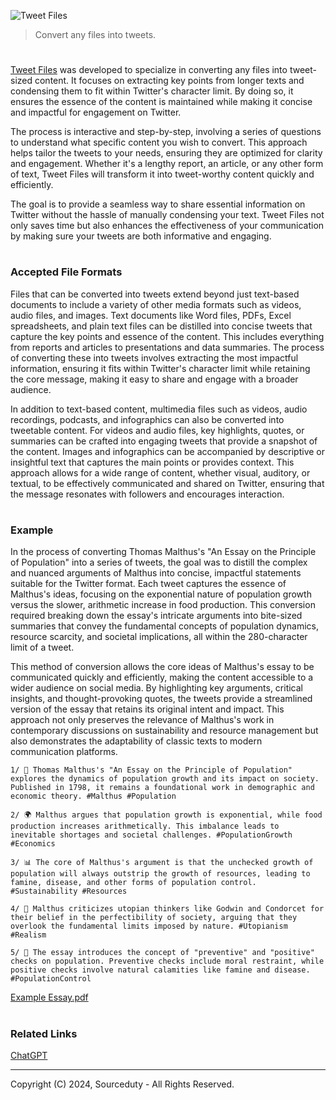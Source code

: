 ![Tweet Files](https://github.com/user-attachments/assets/00bed3ea-f969-4c01-b59c-865533106b1a)

> Convert any files into tweets.

#

[Tweet Files](https://chatgpt.com/g/g-jJRoFETYE-tweet-files) was developed to specialize in converting any files into tweet-sized content. It focuses on extracting key points from longer texts and condensing them to fit within Twitter's character limit. By doing so, it ensures the essence of the content is maintained while making it concise and impactful for engagement on Twitter.

The process is interactive and step-by-step, involving a series of questions to understand what specific content you wish to convert. This approach helps tailor the tweets to your needs, ensuring they are optimized for clarity and engagement. Whether it's a lengthy report, an article, or any other form of text, Tweet Files will transform it into tweet-worthy content quickly and efficiently.

The goal is to provide a seamless way to share essential information on Twitter without the hassle of manually condensing your text. Tweet Files not only saves time but also enhances the effectiveness of your communication by making sure your tweets are both informative and engaging.

#
### Accepted File Formats


Files that can be converted into tweets extend beyond just text-based documents to include a variety of other media formats such as videos, audio files, and images. Text documents like Word files, PDFs, Excel spreadsheets, and plain text files can be distilled into concise tweets that capture the key points and essence of the content. This includes everything from reports and articles to presentations and data summaries. The process of converting these into tweets involves extracting the most impactful information, ensuring it fits within Twitter's character limit while retaining the core message, making it easy to share and engage with a broader audience.

In addition to text-based content, multimedia files such as videos, audio recordings, podcasts, and infographics can also be converted into tweetable content. For videos and audio files, key highlights, quotes, or summaries can be crafted into engaging tweets that provide a snapshot of the content. Images and infographics can be accompanied by descriptive or insightful text that captures the main points or provides context. This approach allows for a wide range of content, whether visual, auditory, or textual, to be effectively communicated and shared on Twitter, ensuring that the message resonates with followers and encourages interaction.

#
### Example

In the process of converting Thomas Malthus's "An Essay on the Principle of Population" into a series of tweets, the goal was to distill the complex and nuanced arguments of Malthus into concise, impactful statements suitable for the Twitter format. Each tweet captures the essence of Malthus's ideas, focusing on the exponential nature of population growth versus the slower, arithmetic increase in food production. This conversion required breaking down the essay's intricate arguments into bite-sized summaries that convey the fundamental concepts of population dynamics, resource scarcity, and societal implications, all within the 280-character limit of a tweet.

This method of conversion allows the core ideas of Malthus's essay to be communicated quickly and efficiently, making the content accessible to a wider audience on social media. By highlighting key arguments, critical insights, and thought-provoking quotes, the tweets provide a streamlined version of the essay that retains its original intent and impact. This approach not only preserves the relevance of Malthus's work in contemporary discussions on sustainability and resource management but also demonstrates the adaptability of classic texts to modern communication platforms.

```
1/ 📝 Thomas Malthus's "An Essay on the Principle of Population" explores the dynamics of population growth and its impact on society. Published in 1798, it remains a foundational work in demographic and economic theory. #Malthus #Population

2/ 🌍 Malthus argues that population growth is exponential, while food production increases arithmetically. This imbalance leads to inevitable shortages and societal challenges. #PopulationGrowth #Economics

3/ 📊 The core of Malthus's argument is that the unchecked growth of population will always outstrip the growth of resources, leading to famine, disease, and other forms of population control. #Sustainability #Resources

4/ 🤔 Malthus criticizes utopian thinkers like Godwin and Condorcet for their belief in the perfectibility of society, arguing that they overlook the fundamental limits imposed by nature. #Utopianism #Realism

5/ 🌱 The essay introduces the concept of "preventive" and "positive" checks on population. Preventive checks include moral restraint, while positive checks involve natural calamities like famine and disease. #PopulationControl
```

[Example Essay.pdf](https://github.com/user-attachments/files/16623651/Example.Essay.pdf)

#
### Related Links

[ChatGPT](https://github.com/sourceduty/ChatGPT)

***
Copyright (C) 2024, Sourceduty - All Rights Reserved.
